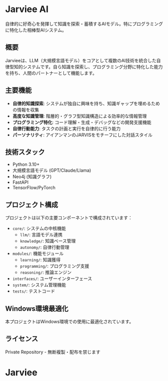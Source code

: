 # Jarviee AI

自律的に好奇心を発揮して知識を探索・蓄積するAIモデル。特にプログラミングに特化した相棒型AIシステム。

## 概要

Jarvieeは、LLM（大規模言語モデル）をコアとして複数のAI技術を統合した自律型知的システムです。自ら知識を探索し、プログラミング分野に特化した能力を持ち、人間のパートナーとして機能します。

## 主要機能

- **自律的知識探索**: システムが独自に興味を持ち、知識ギャップを埋めるための情報を収集
- **高度な知識管理**: 階層的・グラフ型知識構造による効率的な情報管理
- **プログラミング特化**: コード理解・生成・デバッグなどの開発支援機能
- **自律行動能力**: タスクの計画と実行を自律的に行う能力
- **パーソナリティ**: アイアンマンのJARVISをモチーフにした対話スタイル

## 技術スタック

- Python 3.10+
- 大規模言語モデル (GPT/Claude/Llama)
- Neo4j (知識グラフ)
- FastAPI
- TensorFlow/PyTorch

## プロジェクト構成

プロジェクトは以下の主要コンポーネントで構成されています：

- `core/`: システムの中核機能
  - `llm/`: 言語モデル連携
  - `knowledge/`: 知識ベース管理
  - `autonomy/`: 自律行動管理
- `modules/`: 機能モジュール
  - `learning/`: 知識獲得
  - `programming/`: プログラミング支援
  - `reasoning/`: 推論エンジン
- `interfaces/`: ユーザーインターフェース
- `system/`: システム管理機能
- `tests/`: テストコード

## Windows環境最適化

本プロジェクトはWindows環境での使用に最適化されています。

## ライセンス

Private Repository - 無断複製・配布を禁じます
# Jarviee
